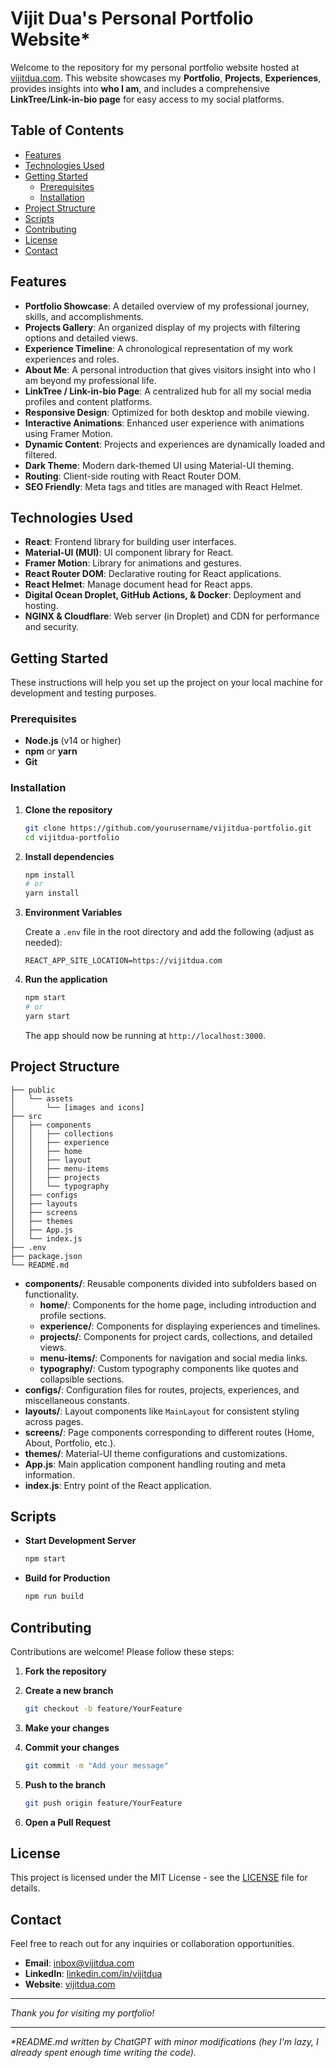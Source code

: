 # Vijit Dua's Personal Portfolio Website*

Welcome to the repository for my personal portfolio website hosted at [vijitdua.com](https://vijitdua.com). This website showcases my **Portfolio**, **Projects**, **Experiences**, provides insights into **who I am**, and includes a comprehensive **LinkTree/Link-in-bio page** for easy access to my social platforms.

## Table of Contents

- [Features](#features)
- [Technologies Used](#technologies-used)
- [Getting Started](#getting-started)
    - [Prerequisites](#prerequisites)
    - [Installation](#installation)
- [Project Structure](#project-structure)
- [Scripts](#scripts)
- [Contributing](#contributing)
- [License](#license)
- [Contact](#contact)

## Features

- **Portfolio Showcase**: A detailed overview of my professional journey, skills, and accomplishments.
- **Projects Gallery**: An organized display of my projects with filtering options and detailed views.
- **Experience Timeline**: A chronological representation of my work experiences and roles.
- **About Me**: A personal introduction that gives visitors insight into who I am beyond my professional life.
- **LinkTree / Link-in-bio Page**: A centralized hub for all my social media profiles and content platforms.
- **Responsive Design**: Optimized for both desktop and mobile viewing.
- **Interactive Animations**: Enhanced user experience with animations using Framer Motion.
- **Dynamic Content**: Projects and experiences are dynamically loaded and filtered.
- **Dark Theme**: Modern dark-themed UI using Material-UI theming.
- **Routing**: Client-side routing with React Router DOM.
- **SEO Friendly**: Meta tags and titles are managed with React Helmet.

## Technologies Used

- **React**: Frontend library for building user interfaces.
- **Material-UI (MUI)**: UI component library for React.
- **Framer Motion**: Library for animations and gestures.
- **React Router DOM**: Declarative routing for React applications.
- **React Helmet**: Manage document head for React apps.
- **Digital Ocean Droplet, GitHub Actions, & Docker**: Deployment and hosting.
- **NGINX & Cloudflare**: Web server (in Droplet) and CDN for performance and security.

## Getting Started

These instructions will help you set up the project on your local machine for development and testing purposes.

### Prerequisites

- **Node.js** (v14 or higher)
- **npm** or **yarn**
- **Git**

### Installation

1. **Clone the repository**

   ```bash
   git clone https://github.com/yourusername/vijitdua-portfolio.git
   cd vijitdua-portfolio
   ```

2. **Install dependencies**

   ```bash
   npm install
   # or
   yarn install
   ```

3. **Environment Variables**

   Create a `.env` file in the root directory and add the following (adjust as needed):

   ```env
   REACT_APP_SITE_LOCATION=https://vijitdua.com
   ```

4. **Run the application**

   ```bash
   npm start
   # or
   yarn start
   ```

   The app should now be running at `http://localhost:3000`.

## Project Structure

```
├── public
│   └── assets
│       └── [images and icons]
├── src
│   ├── components
│   │   ├── collections
│   │   ├── experience
│   │   ├── home
│   │   ├── layout
│   │   ├── menu-items
│   │   ├── projects
│   │   └── typography
│   ├── configs
│   ├── layouts
│   ├── screens
│   ├── themes
│   ├── App.js
│   └── index.js
├── .env
├── package.json
└── README.md
```

- **components/**: Reusable components divided into subfolders based on functionality.
    - **home/**: Components for the home page, including introduction and profile sections.
    - **experience/**: Components for displaying experiences and timelines.
    - **projects/**: Components for project cards, collections, and detailed views.
    - **menu-items/**: Components for navigation and social media links.
    - **typography/**: Custom typography components like quotes and collapsible sections.
- **configs/**: Configuration files for routes, projects, experiences, and miscellaneous constants.
- **layouts/**: Layout components like `MainLayout` for consistent styling across pages.
- **screens/**: Page components corresponding to different routes (Home, About, Portfolio, etc.).
- **themes/**: Material-UI theme configurations and customizations.
- **App.js**: Main application component handling routing and meta information.
- **index.js**: Entry point of the React application.

## Scripts

- **Start Development Server**

  ```bash
  npm start
  ```

- **Build for Production**

  ```bash
  npm run build
  ```

## Contributing

Contributions are welcome! Please follow these steps:

1. **Fork the repository**

2. **Create a new branch**

   ```bash
   git checkout -b feature/YourFeature
   ```

3. **Make your changes**

4. **Commit your changes**

   ```bash
   git commit -m "Add your message"
   ```

5. **Push to the branch**

   ```bash
   git push origin feature/YourFeature
   ```

6. **Open a Pull Request**

## License

This project is licensed under the MIT License - see the [LICENSE](LICENSE) file for details.

## Contact

Feel free to reach out for any inquiries or collaboration opportunities.

- **Email**: [inbox@vijitdua.com](mailto:inbox@vijitdua.com)
- **LinkedIn**: [linkedin.com/in/vijitdua](https://linkedin.com/in/vijitdua)
- **Website**: [vijitdua.com](https://vijitdua.com)

---

*Thank you for visiting my portfolio!*

---

_*README.md written by ChatGPT with minor modifications (hey I'm lazy, I already spent enough time writing the code)._